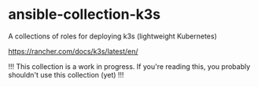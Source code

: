 # ansible-collection-k3s

A collections of roles for deploying k3s (lightweight Kubernetes)

https://rancher.com/docs/k3s/latest/en/

!!! This collection is a work in progress. If you're reading this, you probably shouldn't use this collection (yet) !!!
